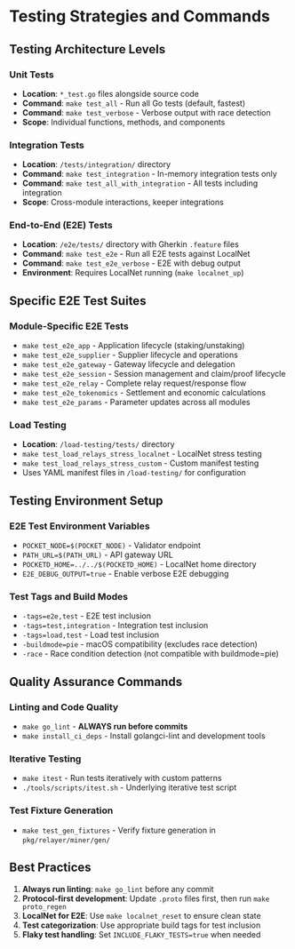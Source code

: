 # Testing Strategies and Commands

## Testing Architecture Levels

### Unit Tests
- **Location**: `*_test.go` files alongside source code
- **Command**: `make test_all` - Run all Go tests (default, fastest)
- **Command**: `make test_verbose` - Verbose output with race detection
- **Scope**: Individual functions, methods, and components

### Integration Tests
- **Location**: `/tests/integration/` directory
- **Command**: `make test_integration` - In-memory integration tests only
- **Command**: `make test_all_with_integration` - All tests including integration
- **Scope**: Cross-module interactions, keeper integrations

### End-to-End (E2E) Tests
- **Location**: `/e2e/tests/` directory with Gherkin `.feature` files
- **Command**: `make test_e2e` - Run all E2E tests against LocalNet
- **Command**: `make test_e2e_verbose` - E2E with debug output
- **Environment**: Requires LocalNet running (`make localnet_up`)

## Specific E2E Test Suites

### Module-Specific E2E Tests
- `make test_e2e_app` - Application lifecycle (staking/unstaking)
- `make test_e2e_supplier` - Supplier lifecycle and operations
- `make test_e2e_gateway` - Gateway lifecycle and delegation
- `make test_e2e_session` - Session management and claim/proof lifecycle
- `make test_e2e_relay` - Complete relay request/response flow
- `make test_e2e_tokenomics` - Settlement and economic calculations
- `make test_e2e_params` - Parameter updates across all modules

### Load Testing
- **Location**: `/load-testing/tests/` directory
- `make test_load_relays_stress_localnet` - LocalNet stress testing
- `make test_load_relays_stress_custom` - Custom manifest testing
- Uses YAML manifest files in `/load-testing/` for configuration

## Testing Environment Setup

### E2E Test Environment Variables
- `POCKET_NODE=$(POCKET_NODE)` - Validator endpoint
- `PATH_URL=$(PATH_URL)` - API gateway URL  
- `POCKETD_HOME=../../$(POCKETD_HOME)` - LocalNet home directory
- `E2E_DEBUG_OUTPUT=true` - Enable verbose E2E debugging

### Test Tags and Build Modes
- `-tags=e2e,test` - E2E test inclusion
- `-tags=test,integration` - Integration test inclusion
- `-tags=load,test` - Load test inclusion
- `-buildmode=pie` - macOS compatibility (excludes race detection)
- `-race` - Race condition detection (not compatible with buildmode=pie)

## Quality Assurance Commands

### Linting and Code Quality
- `make go_lint` - **ALWAYS run before commits**
- `make install_ci_deps` - Install golangci-lint and development tools

### Iterative Testing
- `make itest` - Run tests iteratively with custom patterns
- `./tools/scripts/itest.sh` - Underlying iterative test script

### Test Fixture Generation
- `make test_gen_fixtures` - Verify fixture generation in `pkg/relayer/miner/gen/`

## Best Practices

1. **Always run linting**: `make go_lint` before any commit
2. **Protocol-first development**: Update `.proto` files first, then run `make proto_regen`
3. **LocalNet for E2E**: Use `make localnet_reset` to ensure clean state
4. **Test categorization**: Use appropriate build tags for test inclusion
5. **Flaky test handling**: Set `INCLUDE_FLAKY_TESTS=true` when needed
